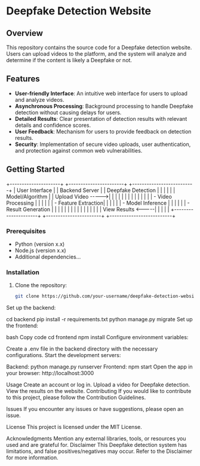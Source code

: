 # Deepfake Detection Website

## Overview

This repository contains the source code for a Deepfake detection website. Users can upload videos to the platform, and the system will analyze and determine if the content is likely a Deepfake or not.



## Features

- **User-friendly Interface**: An intuitive web interface for users to upload and analyze videos.
- **Asynchronous Processing**: Background processing to handle Deepfake detection without causing delays for users.
- **Detailed Results**: Clear presentation of detection results with relevant details and confidence scores.
- **User Feedback**: Mechanism for users to provide feedback on detection results.
- **Security**: Implementation of secure video uploads, user authentication, and protection against common web vulnerabilities.

## Getting Started
+---------------------+        +-----------------------+         +--------------------------+
|   User Interface    |        |    Backend Server     |         |    Deepfake Detection    |
|                     |        |                       |         |      Model/Algorithm     |
|  Upload Video ----->|        |                       |         |                          |
|                     |        |                       |         |                          |
|                     |        |   - Video Processing  |         |                          |
|                     |        |   - Feature Extraction|         |                          |
|                     |        |   - Model Inference   |         |                          |
|                     |        |   - Result Generation |         |                          |
|                     |        |                       |         |                          |
|                     |        |                       |         |                          |
|  View Results <-----|        |                       |         |                          |
+---------------------+        +-----------------------+         +--------------------------+

### Prerequisites

- Python (version x.x)
- Node.js (version x.x)
- Additional dependencies...

### Installation

1. Clone the repository:

   ```bash
   git clone https://github.com/your-username/deepfake-detection-website.git
Set up the backend:

cd backend
pip install -r requirements.txt
python manage.py migrate
Set up the frontend:

bash
Copy code
cd frontend
npm install
Configure environment variables:

Create a .env file in the backend directory with the necessary configurations.
Start the development servers:

Backend: python manage.py runserver
Frontend: npm start
Open the app in your browser: http://localhost:3000

Usage
Create an account or log in.
Upload a video for Deepfake detection.
View the results on the website.
Contributing
If you would like to contribute to this project, please follow the Contribution Guidelines.

Issues
If you encounter any issues or have suggestions, please open an issue.

License
This project is licensed under the MIT License.

Acknowledgments
Mention any external libraries, tools, or resources you used and are grateful for.
Disclaimer
This Deepfake detection system has limitations, and false positives/negatives may occur. Refer to the Disclaimer for more information.
